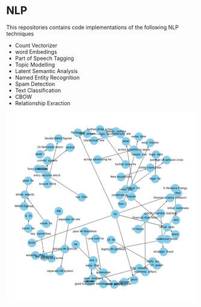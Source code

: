 # NLP
This repositories contains code implementations of the following NLP techniques
- Count Vectorizer
- word Embedings
- Part of Speech Tagging
- Topic Modelling
- Latent Semantic Analysis
- Named Entity Recognition
- Spam Detection
- Text Classification
- CBOW
- Relationship Exraction




![example_knowledge_graph](knowlege_graph.png)